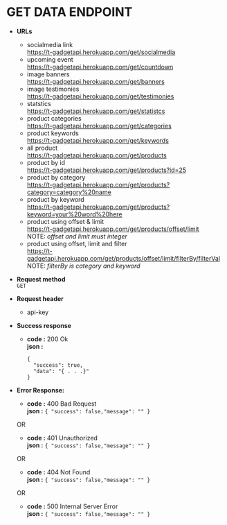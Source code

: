 
# GET DATA ENDPOINT
* **URLs** <br>
    - socialmedia link <br/>
    https://t-gadgetapi.herokuapp.com/get/socialmedia <br/>
    - upcoming event <br/>
    https://t-gadgetapi.herokuapp.com/get/countdown <br/>
    - image banners <br/>
    https://t-gadgetapi.herokuapp.com/get/banners <br/>
    - image testimonies <br/>
    https://t-gadgetapi.herokuapp.com/get/testimonies <br/>
    - statstics <br/>
    https://t-gadgetapi.herokuapp.com/get/statistcs <br/>
    - product categories <br/>
    https://t-gadgetapi.herokuapp.com/get/categories <br/>
    - product keywords <br/>
    https://t-gadgetapi.herokuapp.com/get/keywords <br/>
    - all product <br/>
    https://t-gadgetapi.herokuapp.com/get/products <br/>
    - product by id <br/>
    https://t-gadgetapi.herokuapp.com/get/products?id=25 <br/>
    - product by category <br/>
    https://t-gadgetapi.herokuapp.com/get/products?category=category%20name <br/>
    - product by keyword <br/>
    https://t-gadgetapi.herokuapp.com/get/products?keyword=your%20word%20here <br/>
    - product using offset & limit <br/>
    https://t-gadgetapi.herokuapp.com/get/products/offset/limit <br/>
    NOTE: *offset and limit must integer*
    - product using offset, limit and filter <br/>
    https://t-gadgetapi.herokuapp.com/get/products/offset/limit/filterBy/filterVal <br/>
    NOTE: *filterBy is category and keyword*
* **Request method** <br>
`GET`
* **Request header** <br>
    - api-key  <br>
* **Success response**
    * **code :** 200 Ok<br />
      **json :** 
      ```
      { 
        "success": true,
        "data": "{ . . .}" 
      }
      ```
* **Error Response:**
    * **code :** 400 Bad Request<br />
      **json :** `{ "success": false,"message": "" }` <br/>

    OR<br/>
    * **code :** 401 Unauthorized<br />
      **json :** `{ "success": false,"message": "" }` <br/>

    OR<br/>
    * **code :** 404 Not Found<br />
      **json :** `{ "success": false,"message": "" }` <br/>

    OR<br/>
    * **code :** 500 Internal Server Error<br />
      **json :** `{ "success": false,"message": "" }`
